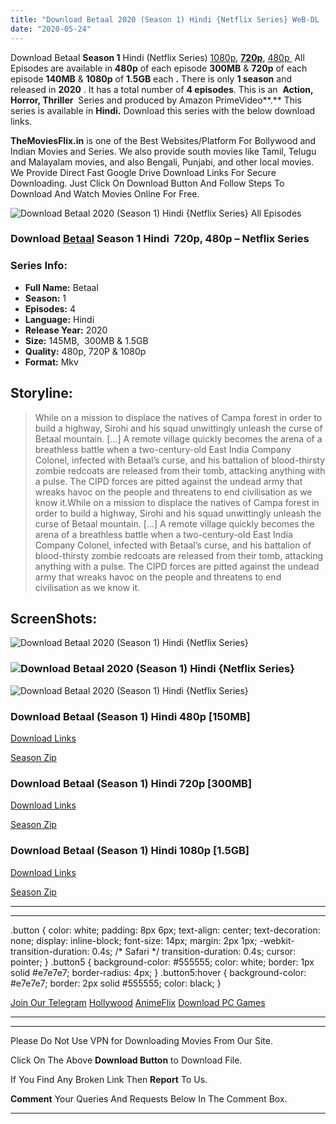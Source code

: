 ```yaml
---
title: "Download Betaal 2020 (Season 1) Hindi {Netflix Series} WeB-DL || 480p [150MB] || 720p [300MB] || 1080p [1.5GB]"
date: "2020-05-24"
---
```


Download Betaal **Season 1** Hindi (Netflix Series) [1080p](https://1moviesflix.com/1080p-movies/), [**720p**](https://1moviesflix.com/720p-movies/), [480p ](https://1moviesflix.com/480p-movies/) All Episodes are available in **480p** of each episode **300MB** & **720p** of each episode **140MB** & **1080p** of **1.5GB** each **.** There is only **1 season** and released in **2020** . It has a total number of **4 episodes**. This is an  **Action, Horror, Thriller**  Series and produced by Amazon PrimeVideo**.** This series is available in **Hindi.** Download this series with the below download links.

**TheMoviesFlix.in** is one of the Best Websites/Platform For Bollywood and Indian Movies and Series. We also provide south movies like Tamil, Telugu and Malayalam movies, and also Bengali, Punjabi, and other local movies. We Provide Direct Fast Google Drive Download Links For Secure Downloading. Just Click On Download Button And Follow Steps To Download And Watch Movies Online For Free.

![Download Betaal 2020 (Season 1) Hindi {Netflix Series} All Episodes](https://i.imgur.com/Ul7hQue.png)

### Download [Betaal](https://www.imdb.com/title/tt10651790) Season 1 Hindi  720p, 480p – Netflix Series 

### Series Info:

- **Full Name:** Betaal
- **Season:** 1
- **Episodes:** 4
- **Language:** Hindi
- **Release Year:** 2020
- **Size:** 145MB,  300MB & 1.5GB
- **Quality:** 480p, 720P & 1080p
- **Format:** Mkv

## Storyline:

> While on a mission to displace the natives of Campa forest in order to build a highway, Sirohi and his squad unwittingly unleash the curse of Betaal mountain. \[…\] A remote village quickly becomes the arena of a breathless battle when a two-century-old East India Company Colonel, infected with Betaal’s curse, and his battalion of blood-thirsty zombie redcoats are released from their tomb, attacking anything with a pulse. The CIPD forces are pitted against the undead army that wreaks havoc on the people and threatens to end civilisation as we know it.While on a mission to displace the natives of Campa forest in order to build a highway, Sirohi and his squad unwittingly unleash the curse of Betaal mountain. \[…\] A remote village quickly becomes the arena of a breathless battle when a two-century-old East India Company Colonel, infected with Betaal’s curse, and his battalion of blood-thirsty zombie redcoats are released from their tomb, attacking anything with a pulse. The CIPD forces are pitted against the undead army that wreaks havoc on the people and threatens to end civilisation as we know it.

## ScreenShots:

![Download Betaal 2020 (Season 1) Hindi {Netflix Series}](https://1.bp.blogspot.com/-Mt-yBgflrNU/XspNL3XUctI/AAAAAAAAJVc/inH_jIUFVfUHQrnr3IwW-2EdoCCJWlZoQCLcBGAsYHQ/s640/vlcsnap-2020-05-24-15h55m45s058.png)

### ![Download Betaal 2020 (Season 1) Hindi {Netflix Series}](https://2.bp.blogspot.com/-VyYPyjuiTLk/XspNLnZU8AI/AAAAAAAAJVY/I61gai_aTBE5bel2g_CvA7Zj-wwXk4LIwCLcBGAsYHQ/s640/vlcsnap-2020-05-24-15h56m32s916.png)

![Download Betaal 2020 (Season 1) Hindi {Netflix Series}](https://4.bp.blogspot.com/-ni24w4kI4NY/XspNLnU9PNI/AAAAAAAAJVU/skeUPWZT1d0M-08c3U-CDnaBVqnnLEB9gCLcBGAsYHQ/s640/vlcsnap-2020-05-24-15h59m48s279.png)

### Download Betaal (Season 1) Hindi 480p \[150MB\]

[Download Links](https://1moviesflix.com?a270777880=K2JkZVZEVlFKOGJWNEpEODBSR216R2EzQzkyazJrZUsxNkdlVFpxRWZQYjgvc3hhbzBKMk5XQkM5bm1hWnhxV2VYRWdkTk5OVUlnVjJmZDNKL3NSbGNvVDN4WC9qVkYzd0I0NjhSTHR3a0I3MmI4SFk4c0EyMG5rK09jN2VNMks=)

[Season Zip](https://1moviesflix.com?a270777880=K2JkZVZEVlFKOGJWNEpEODBSR216R2EzQzkyazJrZUsxNkdlVFpxRWZQYjgvc3hhbzBKMk5XQkM5bm1hWnhxV2VYRWdkTk5OVUlnVjJmZDNKL3NSbGNvVDN4WC9qVkYzd0I0NjhSTHR3a0Izc2EraHRiVnhVeGQ5MFNPY0JUcjE=)

### Download Betaal (Season 1) Hindi 720p \[300MB\]

[Download Links](https://1moviesflix.com?a270777880=K2JkZVZEVlFKOGJWNEpEODBSR216R2EzQzkyazJrZUsxNkdlVFpxRWZQYjgvc3hhbzBKMk5XQkM5bm1hWnhxV2VYRWdkTk5OVUlnVjJmZDNKL3NSbGNvVDN4WC9qVkYzd0I0NjhSTHR3a0ROaXpJb0ppM3RlTWgzeW04cjBRM0o=)

[Season Zip](https://1moviesflix.com?a270777880=K2JkZVZEVlFKOGJWNEpEODBSR216R2EzQzkyazJrZUsxNkdlVFpxRWZQYjgvc3hhbzBKMk5XQkM5bm1hWnhxV2VYRWdkTk5OVUlnVjJmZDNKL3NSbGNvVDN4WC9qVkYzd0I0NjhSTHR3a0RhRHo3eldSaWpGdE1VUXRXWUhiTG0=)

### Download Betaal (Season 1) Hindi 1080p \[1.5GB\]

[Download Links](https://1moviesflix.com?a270777880=K2JkZVZEVlFKOGJWNEpEODBSR216R2EzQzkyazJrZUsxNkdlVFpxRWZQYjgvc3hhbzBKMk5XQkM5bm1hWnhxV2VYRWdkTk5OVUlnVjJmZDNKL3NSbGNvVDN4WC9qVkYzd0I0NjhSTHR3a0NFdjVGNW53YWU4amRoYlk3alZ1Sjk=)

[Season Zip](https://1moviesflix.com?a270777880=K2JkZVZEVlFKOGJWNEpEODBSR216R2EzQzkyazJrZUsxNkdlVFpxRWZQYjgvc3hhbzBKMk5XQkM5bm1hWnhxV2VYRWdkTk5OVUlnVjJmZDNKL3NSbGNvVDN4WC9qVkYzd0I0NjhSTHR3a0RiZU9wM0tJTDZaa2ZQMWRuWlhQQjc=)

* * *

* * *

.button { color: white; padding: 8px 6px; text-align: center; text-decoration: none; display: inline-block; font-size: 14px; margin: 2px 1px; -webkit-transition-duration: 0.4s; /\* Safari \*/ transition-duration: 0.4s; cursor: pointer; } .button5 { background-color: #555555; color: white; border: 1px solid #e7e7e7; border-radius: 4px; } .button5:hover { background-color: #e7e7e7; border: 2px solid #555555; color: black; }

[Join Our Telegram](http://gdrivepro.xyz/join.php) [Hollywood](https://moviesverse.com/) [AnimeFlix](https://animeflix.in/) [Download PC Games](https://gamesflix.net/)  

* * *

* * *

  

Please Do Not Use VPN for Downloading Movies From Our Site.

Click On The Above **Download Button** to Download File.

If You Find Any Broken Link Then **Report** To Us.

**Comment** Your Queries And Requests Below In The Comment Box.

* * *
